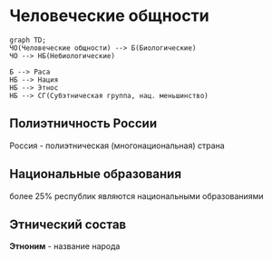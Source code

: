 # Человеческие общности

```mermaid
graph TD;
ЧО(Человеческие общности) --> Б(Биологические)
ЧО --> НБ(Небиологические) 

Б --> Раса
НБ --> Нация
НБ --> Этнос
НБ --> СГ(Субэтническая группа, нац. меньшинство)
```

## Полиэтничность России
Россия - полиэтническая (многонациональная) страна

## Национальные образования
более 25% республик являются национальными образованиями

## Этнический состав
**Этноним** - название народа